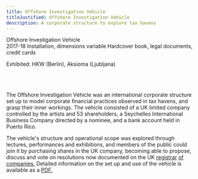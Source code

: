 ```yaml
---
title: Offshore Investigation Vehicle
titleJustified: Offshore Investigation Vehicle
description: A corporate structure to explore tax havens
---
```


Offshore Investigation Vehicle<span class="dc-hide-on-large"><br>2017-18</span>
Installation, dimensions variable
Hardcover book, legal documents, credit cards

Exhibited: HKW (Berlin), Aksioma (Ljubljana)
<span class="dc-hide-on-small"><br><br><br></span><br>

The Offshore Investigation Vehicle was an international corporate structure set up to model corporate financial practices observed in tax havens, and grasp their inner workings. The vehicle consisted of a UK limited company controlled by the artists and 53 shareholders, a Seychelles International Business Company directed by a nominee, and a bank account held in Puerto Rico.

The vehicle's structure and operational scope was explored through lectures, performances and exhibitions, and members of the public could join it by purchasing shares in the UK company, becoming able to propose, discuss and vote on resolutions now documented on the UK <a href="https://find-and-update.company-information.service.gov.uk/company/10807527/filing-history/QTcxWDBDT1phZGlxemtjeA/document?format=pdf&download=0" target="_blank">registrar</a> <a href="https://find-and-update.company-information.service.gov.uk/company/10807527/filing-history/QTcwQ0g2WkVhZGlxemtjeA/document?format=pdf&download=0" target="_blank">of</a> <a href="https://find-and-update.company-information.service.gov.uk/company/10807527/filing-history/QTZGRDlUR1VhZGlxemtjeA/document?format=pdf&download=0" target="_blank">companies.</a></span> Detailed information on the set up and use of the vehicle is available as a <a href="https://dmstfctn.net/downloads/Offshore_Investigation_Vehicle.pdf" target="_blank">PDF.</a>